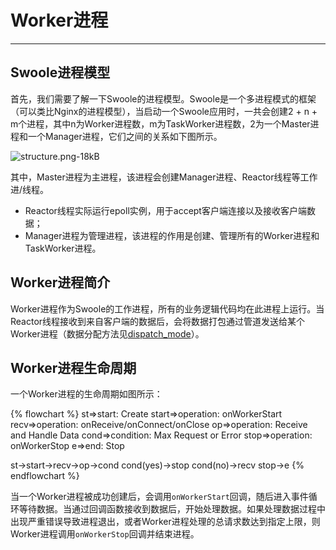 # Worker进程

---

<!-- toc -->

## Swoole进程模型

首先，我们需要了解一下Swoole的进程模型。Swoole是一个多进程模式的框架（可以类比Nginx的进程模型），当启动一个Swoole应用时，一共会创建2 + n + m个进程，其中n为Worker进程数，m为TaskWorker进程数，2为一个Master进程和一个Manager进程，它们之间的关系如下图所示。

![structure.png-18kB](http://static.zybuluo.com/Lancelot2014/xpatz2wxco47xrzi5xc3keni/structure.png)

其中，Master进程为主进程，该进程会创建Manager进程、Reactor线程等工作进/线程。

* Reactor线程实际运行epoll实例，用于accept客户端连接以及接收客户端数据；
* Manager进程为管理进程，该进程的作用是创建、管理所有的Worker进程和TaskWorker进程。

## Worker进程简介
Worker进程作为Swoole的工作进程，所有的业务逻辑代码均在此进程上运行。当Reactor线程接收到来自客户端的数据后，会将数据打包通过管道发送给某个Worker进程（数据分配方法见[dispatch_mode](http://www.baidu.com)）。


## Worker进程生命周期

一个Worker进程的生命周期如图所示：

{% flowchart %}
st=>start: Create
start=>operation: onWorkerStart
recv=>operation: onReceive/onConnect/onClose
op=>operation: Receive and Handle Data
cond=>condition: Max Request or Error
stop=>operation: onWorkerStop
e=>end: Stop

st->start->recv->op->cond
cond(yes)->stop
cond(no)->recv
stop->e
{% endflowchart %}

当一个Worker进程被成功创建后，会调用`onWorkerStart`回调，随后进入事件循环等待数据。当通过回调函数接收到数据后，开始处理数据。如果处理数据过程中出现严重错误导致进程退出，或者Worker进程处理的总请求数达到指定上限，则Worker进程调用`onWorkerStop`回调并结束进程。

